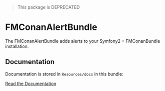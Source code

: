 > This package is DEPRECATED

FMConanAlertBundle
==================

The FMConanAlertBundle adds alerts to your Symfony2 + FMConanBundle installation.

## Documentation

Documentation is stored in `Resources/docs` in this bundle:

[Read the Documentation](Resources/docs/getting-started.md)
